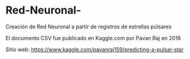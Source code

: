 # Red-Neuronal-
Creación de Red Neuronal a partir de registros de estrellas púlsares

El documento CSV fue publicado en Kaggle.com por Pavan Raj en 2018

Sitio web: https://www.kaggle.com/pavanraj159/predicting-a-pulsar-star

